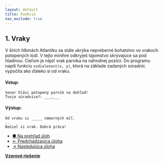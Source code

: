 ```yaml
---
layout: default
title: Funkcie
nav_exclude: true
---
```


## 1. Vraky
V šírich hlbinách Atlantiku sa stále ukrýka nepreberné bohatstvo vo vrakoch potopených lodí. V tejto minihre odkryješ tajomstvo skrývajúce sa pod hladinou. Cieľom je nájsť vrak parníka na náhodnej pozícii. Do programu napíš funkciu `vzdialenost(x, y)`, ktorá na základe zadaných súradníc vypočíta ako ďaleko si od vraku.

#### Vstup:
```
Sonar hlási potopený parník na dohľad!
Tvoje súradnice?: ___,___
```

#### Výstup:
```
Od vraku si _____ námorných míľ.
..
Našiel si vrak. Dobrá práca!
```

- [&#9679; Na prehľad úloh](/zbierka-uloh.html)
- [&larr; Predchádzajúca úloha](/coding/beginner/7-chapter/1.html)
- [&rarr; Nasledujúca úloha](/coding/beginner/7-chapter/2.html)

[**Vzorové riešenie**](/coding/beginner/7-chapter/1-solve.html)
